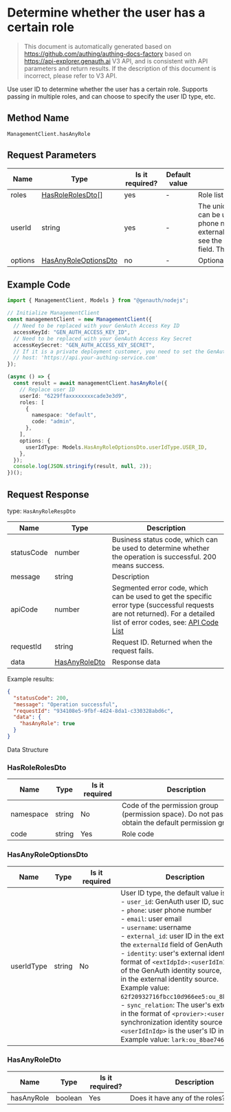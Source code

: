 # Determine whether the user has a certain role

<!--
Warning⚠️:
Do not modify this document directly,
https://github.com/Authing/authing-docs-factory
Use this project to generate
-->

<LastUpdated />

> This document is automatically generated based on https://github.com/authing/authing-docs-factory based on https://api-explorer.genauth.ai V3 API, and is consistent with API parameters and return results. If the description of this document is incorrect, please refer to V3 API.

Use user ID to determine whether the user has a certain role. Supports passing in multiple roles, and can choose to specify the user ID type, etc.

## Method Name

`ManagementClient.hasAnyRole`

## Request Parameters

| Name    | Type                                                     | <div style="width:80px">Is it required?</div> | <div style="width:60px">Default value</div> | <div style="width:300px">Description</div>                                                                                                                                                                                    | <div style="width:200px">Sample value</div> |
| ------- | -------------------------------------------------------- | --------------------------------------------- | ------------------------------------------- | ----------------------------------------------------------------------------------------------------------------------------------------------------------------------------------------------------------------------------- | ------------------------------------------- |
| roles   | <a href="#HasRoleRolesDto">HasRoleRolesDto[]</a>         | yes                                           | -                                           | Role list                                                                                                                                                                                                                     |                                             |
| userId  | string                                                   | yes                                           | -                                           | The unique identifier of the user, which can be user ID, user name, email, phone number, externalId, or ID in the external identity source. For details, see the description of the userIdType field. The default is user id. | `6229ffaxxxxxxxxcade3e3d9`                  |
| options | <a href="#HasAnyRoleOptionsDto">HasAnyRoleOptionsDto</a> | no                                            | -                                           | Optional parameters                                                                                                                                                                                                           |                                             |

## Example Code

```ts
import { ManagementClient, Models } from "@genauth/nodejs";

// Initialize ManagementClient
const managementClient = new ManagementClient({
  // Need to be replaced with your GenAuth Access Key ID
  accessKeyId: "GEN_AUTH_ACCESS_KEY_ID",
  // Need to be replaced with your GenAuth Access Key Secret
  accessKeySecret: "GEN_AUTH_ACCESS_KEY_SECRET",
  // If it is a private deployment customer, you need to set the GenAuth service domain name
  // host: 'https://api.your-authing-service.com'
});

(async () => {
  const result = await managementClient.hasAnyRole({
    // Replace user ID
    userId: "6229ffaxxxxxxxxcade3e3d9",
    roles: [
      {
        namespace: "default",
        code: "admin",
      },
    ],
    options: {
      userIdType: Models.HasAnyRoleOptionsDto.userIdType.USER_ID,
    },
  });
  console.log(JSON.stringify(result, null, 2));
})();
```

## Request Response

type: `HasAnyRoleRespDto`

| Name       | Type                                       | Description                                                                                                                                                                                                                                                                                                                                    |
| ---------- | ------------------------------------------ | ---------------------------------------------------------------------------------------------------------------------------------------------------------------------------------------------------------------------------------------------------------------------------------------------------------------------------------------------- |
| statusCode | number                                     | Business status code, which can be used to determine whether the operation is successful. 200 means success.                                                                                                                                                                                                                                   |
| message    | string                                     | Description                                                                                                                                                                                                                                                                                                                                    |
| apiCode    | number                                     | Segmented error code, which can be used to get the specific error type (successful requests are not returned). For a detailed list of error codes, see: [API Code List](https://api-explorer.genauth.ai/?tag=group/%E5%BC%80%E5%8F%91%E5%87%86%E5%A4%87#tag/%E5%BC%80%E5%8F%91%E5%87%86%E5%A4%87/%E9%94%99%E8%AF%AF%E5%A4%84%E7%90%86/apiCode) |
| requestId  | string                                     | Request ID. Returned when the request fails.                                                                                                                                                                                                                                                                                                   |
| data       | <a href="#HasAnyRoleDto">HasAnyRoleDto</a> | Response data                                                                                                                                                                                                                                                                                                                                  |

Example results:

```json
{
  "statusCode": 200,
  "message": "Operation successful",
  "requestId": "934108e5-9fbf-4d24-8da1-c330328abd6c",
  "data": {
    "hasAnyRole": true
  }
}
```

Data Structure

### <a id="HasRoleRolesDto"></a> HasRoleRolesDto

| Name      | Type   | <div style="width:80px">Is it required</div> | <div style="width:300px">Description</div>                                                           | <div style="width:200px">Example value</div> |
| --------- | ------ | -------------------------------------------- | ---------------------------------------------------------------------------------------------------- | -------------------------------------------- |
| namespace | string | No                                           | Code of the permission group (permission space). Do not pass to obtain the default permission group. | `default`                                    |
| code      | string | Yes                                          | Role code                                                                                            | `admin`                                      |

### <a id="HasAnyRoleOptionsDto"></a> HasAnyRoleOptionsDto

| Name       | Type   | <div style="width:80px">Is it required</div> | <div style="width:300px">Description</div>                                                                                                                                                                                                                                                                                                                                                                                                                                                                                                                                                                                                                                                                                                                                                                                                                                                                                                                                                                                                  | <div style="width:200px">Sample value</div> |
| ---------- | ------ | -------------------------------------------- | ------------------------------------------------------------------------------------------------------------------------------------------------------------------------------------------------------------------------------------------------------------------------------------------------------------------------------------------------------------------------------------------------------------------------------------------------------------------------------------------------------------------------------------------------------------------------------------------------------------------------------------------------------------------------------------------------------------------------------------------------------------------------------------------------------------------------------------------------------------------------------------------------------------------------------------------------------------------------------------------------------------------------------------------- | ------------------------------------------- |
| userIdType | string | No                                           | User ID type, the default value is `user_id`, the optional values ​​are:<br>- `user_id`: GenAuth user ID, such as `6319a1504f3xxxxf214dd5b7`<br>- `phone`: user phone number<br>- `email`: user email<br>- `username`: username<br>- `external_id`: user ID in the external system, corresponding to the `externalId` field of GenAuth user information<br>- `identity`: user's external identity source information, in the format of `<extIdpId>:<userIdInIdp>`, where `<extIdpId>` is the ID of the GenAuth identity source, and `<userIdInIdp>` is the user's ID in the external identity source. <br>Example value: `62f20932716fbcc10d966ee5:ou_8bae746eac07cd2564654140d2a9ac61`. <br>- `sync_relation`: The user's external identity source information, in the format of `<provier>:<userIdInIdp>`, where `<provier>` is the synchronization identity source type, such as wechatwork, lark; `<userIdInIdp>` is the user's ID in the external identity source. <br>Example value: `lark:ou_8bae746eac07cd2564654140d2a9ac61`. <br> | user_id                                     |

### <a id="HasAnyRoleDto"></a> HasAnyRoleDto

| Name       | Type    | <div style="width:80px">Is it required?</div> | <div style="width:300px">Description</div> | <div style="width:200px">Sample value</div> |
| ---------- | ------- | --------------------------------------------- | ------------------------------------------ | ------------------------------------------- |
| hasAnyRole | boolean | Yes                                           | Does it have any of the roles?             | `true`                                      |
